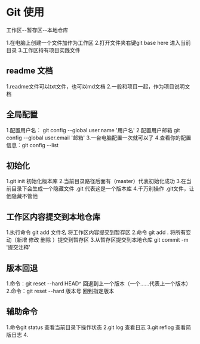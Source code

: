 # Git 使用


工作区--暂存区--本地仓库

1.在电脑上创建一个文件加作为工作区
2.打开文件夹右键git base here 进入当前目录
3.工作区持有项目实践文件


## readme  文档
1.readme文件可以txt文件，也可以md文档
2.一般和项目一起，作为项目说明文档

## 全局配置
1.配置用户名： git config --global user.name '用户名'
2.配置用户邮箱  git config --global user.email '邮箱'
3.一台电脑配置一次就可以了
4.查看你的配置信息：git config --list

## 初始化
1.git init  初始化版本库
2.当前目录路径后面有（master）代表初始化成功
3.在当前目录下会生成一个隐藏文件  .git 代表这是一个版本库
4.千万别操作 .git文件，让他隐藏不管他



## 工作区内容提交到本地仓库
1.执行命令 git add 文件名   将工作区内容提交到暂存区
2.命令 git add . 将所有变动（新增 修改 删除 ）提交到暂存区
3.从暂存区提交到本地仓库  git commit -m '提交注释'


## 版本回退
1.命令：git reset --hard HEAD^   回退到上一个版本（一个……代表上一个版本）
2.命令：git reset --hard 版本号 回到指定版本


## 辅助命令
1.命令git status 查看当前目录下操作状态
2.git log 查看日志
3.git reflog 查看简版日志
4.
